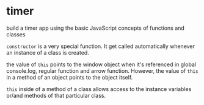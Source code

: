 # timer
build a timer app using the basic JavaScript concepts of functions and classes

`constructor` is a very special function. It get called automatically whenever an instance of a class is created.

the value of `this` points to the window object when it's referenced in global console.log, regular function and arrow function. However, the value of `this` in a method of an object points to the object itself.

`this` inside of a method of a class allows access to the instance variables or/and methods of that particular class.